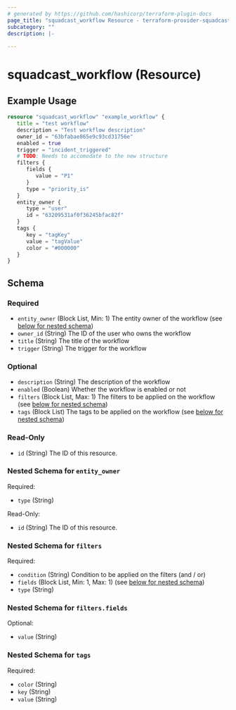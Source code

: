 ```yaml
---
# generated by https://github.com/hashicorp/terraform-plugin-docs
page_title: "squadcast_workflow Resource - terraform-provider-squadcast"
subcategory: ""
description: |-
  
---
```


# squadcast_workflow (Resource)



## Example Usage

```terraform
resource "squadcast_workflow" "example_workflow" {
   title = "test workflow"
   description = "Test workflow description"
   owner_id = "63bfabae865e9c93cd31756e"
   enabled = true
   trigger = "incident_triggered"
   # TODO: Needs to accomodate to the new structure
   filters {
      fields {
         value = "P1"
      }
      type = "priority_is"
   }
   entity_owner {
      type = "user" 
      id = "63209531af0f36245bfac82f"
   }
   tags {
      key = "tagKey"
      value = "tagValue"
      color = "#000000"
   }
}
```

<!-- schema generated by tfplugindocs -->
## Schema

### Required

- `entity_owner` (Block List, Min: 1) The entity owner of the workflow (see [below for nested schema](#nestedblock--entity_owner))
- `owner_id` (String) The ID of the user who owns the workflow
- `title` (String) The title of the workflow
- `trigger` (String) The trigger for the workflow

### Optional

- `description` (String) The description of the workflow
- `enabled` (Boolean) Whether the workflow is enabled or not
- `filters` (Block List, Max: 1) The filters to be applied on the workflow (see [below for nested schema](#nestedblock--filters))
- `tags` (Block List) The tags to be applied on the workflow (see [below for nested schema](#nestedblock--tags))

### Read-Only

- `id` (String) The ID of this resource.

<a id="nestedblock--entity_owner"></a>
### Nested Schema for `entity_owner`

Required:

- `type` (String)

Read-Only:

- `id` (String) The ID of this resource.


<a id="nestedblock--filters"></a>
### Nested Schema for `filters`

Required:

- `condition` (String) Condition to be applied on the filters (and / or)
- `fields` (Block List, Min: 1, Max: 1) (see [below for nested schema](#nestedblock--filters--fields))
- `type` (String)

<a id="nestedblock--filters--fields"></a>
### Nested Schema for `filters.fields`

Optional:

- `value` (String)



<a id="nestedblock--tags"></a>
### Nested Schema for `tags`

Required:

- `color` (String)
- `key` (String)
- `value` (String)
